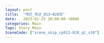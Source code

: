 ```yaml
---
layout: post
title:  "메인_회상_013~028장"
date:   2023-02-25 20:00:00 +0000
categories: Main
Tags: Story Main
SceneCode: ["scene_skip_cp013-028_q1_s10"]
---
```

